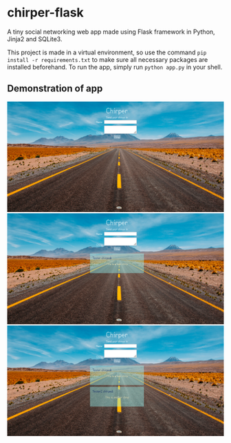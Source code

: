 # chirper-flask
A tiny social networking web app made using Flask framework in Python, Jinja2 and SQLite3.

This project is made in a virtual environment, so use the command `pip install -r requirements.txt` to make sure all necessary packages are installed beforehand.
To run the app, simply run `python app.py` in your shell.
## Demonstration of app
![Screenshot 1](/screenshots/ss1.png)<br>
![Screenshot 2](/screenshots/ss2.png)<br>
![Screenshot 3](/screenshots/ss3.png)<br>
